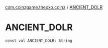 [com.coinzgame.theoxo.coinz](index.md) / [ANCIENT_DOLR](.)

# ANCIENT_DOLR

`const val ANCIENT_DOLR: String`